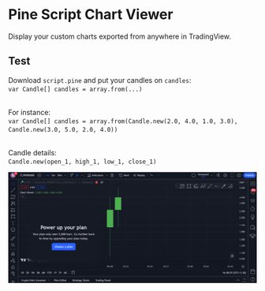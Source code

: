 # Pine Script Chart Viewer
Display your custom charts exported from anywhere in TradingView.

## Test
Download `script.pine` and put your candles on `candles`:
<br>`var Candle[] candles = array.from(...)`

<br>For instance:
<br>`var Candle[] candles = array.from(Candle.new(2.0, 4.0, 1.0, 3.0), Candle.new(3.0, 5.0, 2.0, 4.0))`

<br>Candle details:
<br>`Candle.new(open_1, high_1, low_1, close_1)`

![screenshot](https://github.com/hsmalvajerdi/pine-script-chart-viewer/blob/master/screenshot.png?raw=true)